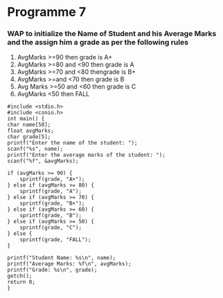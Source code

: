 # Programme 7
### WAP to initialize the Name of Student and his Average Marks and the assign him a grade as per the following rules 
1. AvgMarks  >=90 then grade is A+
2. AvgMarks >=80 and <90 then grade is A
3. AvgMarks >=70 and <80 thengrade is B+  
4. AvgMarks >=and <70 then grade is B
5. Avg Marks >=50 and <60 then grade is C 
6. AvgMarks <50 then FALL 

```
#include <stdio.h>
#include <conio.h>
int main() {
char name[50];
float avgMarks;
char grade[5];
printf("Enter the name of the student: ");
scanf("%s", name);
printf("Enter the average marks of the student: ");
scanf("%f", &avgMarks);

if (avgMarks >= 90) {
    sprintf(grade, "A+");
} else if (avgMarks >= 80) {
    sprintf(grade, "A");
} else if (avgMarks >= 70) {
    sprintf(grade, "B+");
} else if (avgMarks >= 60) {
    sprintf(grade, "B");
} else if (avgMarks >= 50) {
    sprintf(grade, "C");
} else {
    sprintf(grade, "FALL");
}

printf("Student Name: %s\n", name);
printf("Average Marks: %f\n", avgMarks);
printf("Grade: %s\n", grade);
getch();
return 0;
}
```
